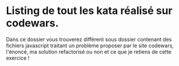# Listing de tout les kata réalisé sur codewars.

Dans ce dossier vous trouverez différent sous dossier contenant des fichiers javascript traitant un problème proposer par le site codewars, l'énoncé, ma solution refactorisé ou non et ce que je retiens de cette exercice !